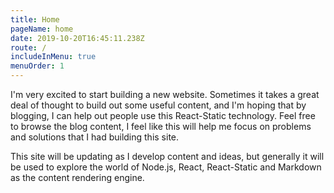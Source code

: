 ```yaml
---
title: Home
pageName: home
date: 2019-10-20T16:45:11.238Z
route: /
includeInMenu: true
menuOrder: 1
---
```

I'm very excited to start building a new website. Sometimes it takes a great deal of thought to build out some useful content, and I'm hoping that by blogging, I can help out people use this React-Static technology. Feel free to browse the blog content, I feel like this will help me focus on problems and solutions that I had building this site.

This site will be updating as I develop content and ideas, but generally it will be used to explore the world of Node.js, React, React-Static and Markdown as the content rendering engine.
